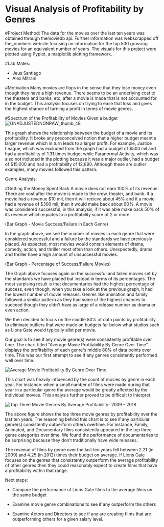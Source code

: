 # Visual Analysis of Profitability by Genres


#Project Method:
The data for the movies over the last ten years was obtained through themoviedb api. Further information was webscrapped off the_numbers website focusing on information for the top 500 grossing movies for an equivalent number of years. The visuals for this project were plotted using Pyplot, a matplotlib plotting framework.


#Lab Mates:
- Jeus Santiago <br/>
- Alex Mitrani <br/>

#Motivation
Many movies are flops in the sense that they lose money even though they have a high revenue. There seems to be an underlying cost to the theaters and banks, etc, after a movie is made that is not accounted for in the budget. This analysis focuses on trying to ease that loss and gives the highest chance of turning a profit in terms of movie genres.

#Spectrum of the Profitability of Movies Given a budget
![UNADJUSTEDNONRAW_thumb_48](https://user-images.githubusercontent.com/45129935/55362435-f77dd000-54a7-11e9-8533-54102b782036.jpg)

This graph shows the relationship between the budget of a movie and its profitability. It broke any preconceived notion that a higher budget meant a larger revenue which in turn leads to a larger profit. For example, Justice League, which was excluded from the graph had a budget of $500 mil and had a profitability of 1.31 times budget while Paranormal Activity, which was also not included in the plotting because it was a major outlier, had a budget of $15,000 and had a profitability of 12,890. Although these are outlier examples, many movies followed this pattern.

Genre Analysis:

#Getting the Money Spent Back
A movie does not earn 100% of its revenue. There are cost after the movie is made to the crew, theater, and bank. If a movie had a revenue $10 mil, then it will recieve about 45% and if a movie had a revenue of $300 mil, then it would make back about 60%. A movie was considered successful, in this analysis, if it was able make back 50% of its revenue which equates to a profitability score of 2 or more. 

(Bar Graph - Movie Success/Failure in Each Genre)

In the graph above, we see the number of movies in each genre that were considered successful and a failure by the standards we have previously placed. As expected, most movies would contain elements of drama, comedy, action, and thriller most often than others. Unexpectedly, drama and thriller have a high amount of unsuccessful movies. 

(Bar Graph - Percentage of Success/Failure Movies)

The Graph above focuses again on the successful and failed movies set by the standards we have placed but instead in terms of its percentages. The most surpising result is that documentaries had the highest percentage of success, even though, when you take a look at the previous graph, it had the lowest number of movie releases. Genres like animation and family followed a similar pattern as they had some of the highest chances to succeed though they didn't have as large of a release number as drama or even action.<br/>

We then decided to focus on the middle 80% of data points by profitability to eliminate outliers that were made on budgets far below what studios such as Lions Gate would typically allot per movie.

Our goal is to see if any movie genre(s) were consistently profitable over time. The chart titled "Average Movie Profitability By Genre Over Time" displays the profitability of each genre's middle 80% of data points over time. This was our first attempt to see if any genres consistently performed well over time. 

![Average Movie Profitability By Genre Over Time](https://user-images.githubusercontent.com/45886439/55345073-0733ef00-547d-11e9-9045-542df153a9d6.png)

This chart was heavily influenced by the count of movies by genre in each year. For instance: when a small number of films were made during that year in a particular genre the average would be greatly affected by the individual movies. This analysis further proved to be difficult to interpret.

![Top Three Movie Genres By Average Profitability- 2009 - 2018](https://user-images.githubusercontent.com/45886439/55345192-4e21e480-547d-11e9-98db-00c0bb21dc7b.png)



The above figure shows the top three movie genres by profitability over the last ten years. The reasoning behind this chart is to see if any particular genre(s) consistently outperform others overtime. For instance, Family, Animated, and Documentary films consistently appeared in the top three genre categories over time. We found the performance of documentaries to be surprising because they don't traditionally have wide releases. 

The revenue of films by genre over the last ten years fell between 2.21 (in 2009) and 4.25 (in 2012) times their budget on average. If Lions Gate focuses on the genres that consistently outperform the average profitability of other genres then they could reasonably expect to create films that have a profitability within that range.


Next steps:

- Compare the performance of Lions Gate films to the average films on the same budget

- Examine movie genre combinations to see if any outperform the others

- Examine Actors and Directors to see if any are creating films that are outperforming others for a given salary level.

